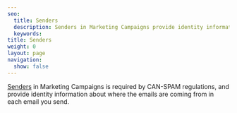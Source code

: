 ```yaml
---
seo:
  title: Senders
  description: Senders in Marketing Campaigns provide identity information about where the emails are coming from for their recipients in campaigns in order to ensure all CAN-SPAM regulations are followed.
  keywords: 
title: Senders
weight: 0
layout: page
navigation:
  show: false
---
```


[Senders]({{root_url}}/help-support/account-and-settings/senders/) in Marketing Campaigns is required by CAN-SPAM regulations, and provide identity information about where the emails are coming from in each email you send.
